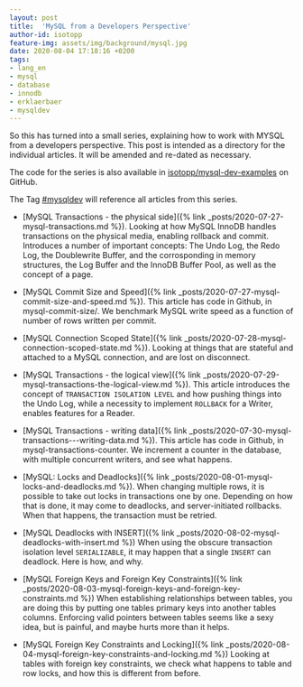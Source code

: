```yaml
---
layout: post
title:  'MySQL from a Developers Perspective'
author-id: isotopp
feature-img: assets/img/background/mysql.jpg
date: 2020-08-04 17:18:16 +0200
tags:
- lang_en
- mysql
- database
- innodb
- erklaerbaer
- mysqldev
---
```

So this has turned into a small series, explaining how to work with MYSQL
from a developers perspective. This post is intended as a directory for the
individual articles. It will be amended and re-dated as necessary.

The code for the series is also available in
[isotopp/mysql-dev-examples](https://github.com/isotopp/mysql-dev-examples.git)
on GitHub.

The Tag [#mysqldev](https://blog.koehntopp.info/tags/#mysqldev) will
reference all articles from this series.

- [MySQL Transactions - the physical side]({% link _posts/2020-07-27-mysql-transactions.md %}).
  Looking at how MySQL InnoDB handles transactions on the physical media, enabling rollback and commit. Introduces a number of important concepts: The Undo Log, the Redo Log, the Doublewrite Buffer, and the corrosponding in memory structures, the Log Buffer and the InnoDB Buffer Pool, as well as the concept of a page.

- [MySQL Commit Size and Speed]({% link _posts/2020-07-27-mysql-commit-size-and-speed.md %}).
  This article has code in Github, in mysql-commit-size/. We benchmark MySQL write speed as a function of number of rows written per commit.

- [MySQL Connection Scoped State]({% link _posts/2020-07-28-mysql-connection-scoped-state.md %}).
  Looking at things that are stateful and attached to a MySQL connection, and are lost on disconnect.

- [MySQL Transactions - the logical view]({% link _posts/2020-07-29-mysql-transactions-the-logical-view.md %}).
  This article introduces the concept of `TRANSACTION ISOLATION LEVEL` and how pushing things into the Undo Log, while a necessity to implement `ROLLBACK` for a Writer, enables features for a Reader.

- [MySQL Transactions - writing data]({% link _posts/2020-07-30-mysql-transactions---writing-data.md %}).
  This article has code in Github, in mysql-transactions-counter. We increment a counter in the database, with multiple concurrent writers, and see what happens.

- [MySQL: Locks and Deadlocks]({% link _posts/2020-08-01-mysql-locks-and-deadlocks.md %}).
  When changing multiple rows, it is possible to take out locks in transactions one by one. Depending on how that is done, it may come to deadlocks, and server-initiated rollbacks. When that happens, the transaction must be retried.

- [MySQL Deadlocks with INSERT]({% link _posts/2020-08-02-mysql-deadlocks-with-insert.md %})
  When using the obscure transaction isolation level `SERIALIZABLE`, it may happen that a single `INSERT` can deadlock. Here is how, and why.

- [MySQL Foreign Keys and Foreign Key Constraints]({% link _posts/2020-08-03-mysql-foreign-keys-and-foreign-key-constraints.md %})
  When establishing relationships between tables, you are doing this by putting one tables primary keys into another tables columns. Enforcing valid pointers between tables seems like a sexy idea, but is painful, and maybe hurts more than it helps.

- [MySQL Foreign Key Constraints and Locking]({% link _posts/2020-08-04-mysql-foreign-key-constraints-and-locking.md %})
  Looking at tables with foreign key constraints, we check what happens to table and row locks, and how this is different from before.


